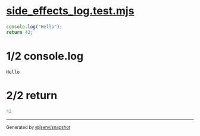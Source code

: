 # [side_effects_log.test.mjs](../side_effects_log.test.mjs)

```js
console.log("Hello");
return 42;
```

# 1/2 console.log

```console
Hello
```

# 2/2 return

```js
42
```

---

<sub>
  Generated by <a href="https://github.com/jsenv/core/tree/main/packages/independent/snapshot">@jsenv/snapshot</a>
</sub>

